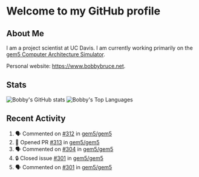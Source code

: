 # Welcome to my GitHub profile

## About Me

I am a project scientist at UC Davis. I am currently working primarily on the [gem5 Computer Architecture Simulator](https://github.com/gem5).

Personal website: <https://www.bobbybruce.net>.

## Stats

![Bobby's GitHub stats](https://github-readme-stats.vercel.app/api?username=bobbyrbruce&show_icons=true&theme=responsive&include_all_commits=true&count_private=true&show=reviews)
![Bobby's Top Languages ](https://github-readme-stats.vercel.app/api/top-langs/?username=bobbyrbruce&layout=compact&theme=responsive&count_private=true&langs_count=10)

## Recent Activity

<!--START_SECTION:activity-->
1. 🗣 Commented on [#312](https://github.com/gem5/gem5/issues/312#issuecomment-1718328895) in [gem5/gem5](https://github.com/gem5/gem5)
2. 💪 Opened PR [#313](https://github.com/gem5/gem5/pull/313) in [gem5/gem5](https://github.com/gem5/gem5)
3. 🗣 Commented on [#304](https://github.com/gem5/gem5/pull/304#issuecomment-1718323110) in [gem5/gem5](https://github.com/gem5/gem5)
4. 🔒 Closed issue [#301](https://github.com/gem5/gem5/issues/301) in [gem5/gem5](https://github.com/gem5/gem5)
5. 🗣 Commented on [#301](https://github.com/gem5/gem5/issues/301#issuecomment-1716760332) in [gem5/gem5](https://github.com/gem5/gem5)
<!--END_SECTION:activity-->
